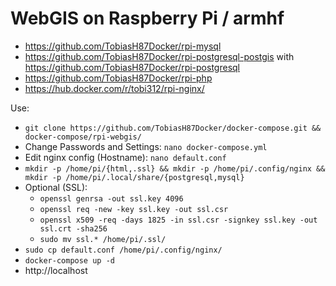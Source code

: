 # WebGIS on Raspberry Pi / armhf
* https://github.com/TobiasH87Docker/rpi-mysql
* https://github.com/TobiasH87Docker/rpi-postgresql-postgis with https://github.com/TobiasH87Docker/rpi-postgresql
* https://github.com/TobiasH87Docker/rpi-php
* https://hub.docker.com/r/tobi312/rpi-nginx/

Use:
* ``` git clone https://github.com/TobiasH87Docker/docker-compose.git && docker-compose/rpi-webgis/ ```
* Change Passwords and Settings: ``` nano docker-compose.yml ```
* Edit nginx config (Hostname): ``` nano default.conf ```
* ``` mkdir -p /home/pi/{html,.ssl} && mkdir -p /home/pi/.config/nginx && mkdir -p /home/pi/.local/share/{postgresql,mysql} ```
* Optional (SSL): 
	* ``` openssl genrsa -out ssl.key 4096 ```
	* ``` openssl req -new -key ssl.key -out ssl.csr ```
	* ``` openssl x509 -req -days 1825 -in ssl.csr -signkey ssl.key -out ssl.crt -sha256 ```
	* ``` sudo mv ssl.* /home/pi/.ssl/ ```
* ``` sudo cp default.conf /home/pi/.config/nginx/ ``` 
* ``` docker-compose up -d ```  
* http://localhost 